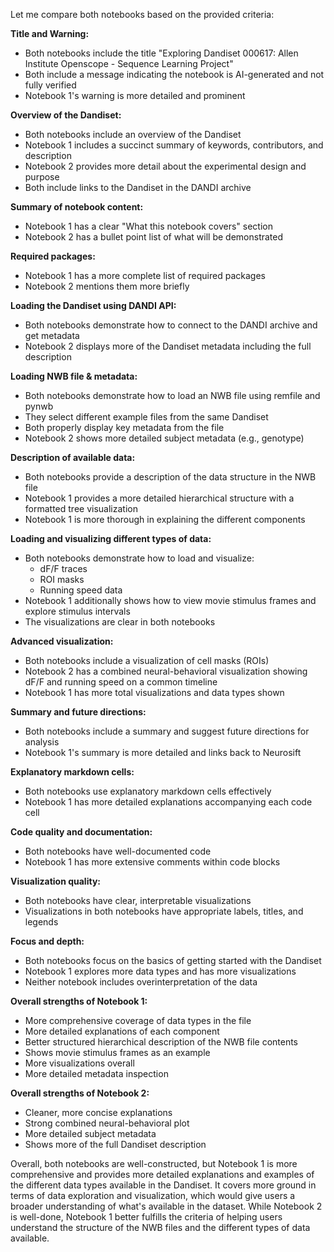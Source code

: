 Let me compare both notebooks based on the provided criteria:

**Title and Warning:**
- Both notebooks include the title "Exploring Dandiset 000617: Allen Institute Openscope - Sequence Learning Project"
- Both include a message indicating the notebook is AI-generated and not fully verified
- Notebook 1's warning is more detailed and prominent

**Overview of the Dandiset:**
- Both notebooks include an overview of the Dandiset
- Notebook 1 includes a succinct summary of keywords, contributors, and description
- Notebook 2 provides more detail about the experimental design and purpose
- Both include links to the Dandiset in the DANDI archive

**Summary of notebook content:**
- Notebook 1 has a clear "What this notebook covers" section
- Notebook 2 has a bullet point list of what will be demonstrated

**Required packages:**
- Notebook 1 has a more complete list of required packages
- Notebook 2 mentions them more briefly

**Loading the Dandiset using DANDI API:**
- Both notebooks demonstrate how to connect to the DANDI archive and get metadata
- Notebook 2 displays more of the Dandiset metadata including the full description

**Loading NWB file & metadata:**
- Both notebooks demonstrate how to load an NWB file using remfile and pynwb
- They select different example files from the same Dandiset
- Both properly display key metadata from the file
- Notebook 2 shows more detailed subject metadata (e.g., genotype)

**Description of available data:**
- Both notebooks provide a description of the data structure in the NWB file
- Notebook 1 provides a more detailed hierarchical structure with a formatted tree visualization
- Notebook 1 is more thorough in explaining the different components

**Loading and visualizing different types of data:**
- Both notebooks demonstrate how to load and visualize:
  - dF/F traces
  - ROI masks
  - Running speed data
- Notebook 1 additionally shows how to view movie stimulus frames and explore stimulus intervals
- The visualizations are clear in both notebooks

**Advanced visualization:**
- Both notebooks include a visualization of cell masks (ROIs)
- Notebook 2 has a combined neural-behavioral visualization showing dF/F and running speed on a common timeline
- Notebook 1 has more total visualizations and data types shown

**Summary and future directions:**
- Both notebooks include a summary and suggest future directions for analysis
- Notebook 1's summary is more detailed and links back to Neurosift

**Explanatory markdown cells:**
- Both notebooks use explanatory markdown cells effectively
- Notebook 1 has more detailed explanations accompanying each code cell

**Code quality and documentation:**
- Both notebooks have well-documented code
- Notebook 1 has more extensive comments within code blocks

**Visualization quality:**
- Both notebooks have clear, interpretable visualizations
- Visualizations in both notebooks have appropriate labels, titles, and legends

**Focus and depth:**
- Both notebooks focus on the basics of getting started with the Dandiset
- Notebook 1 explores more data types and has more visualizations
- Neither notebook includes overinterpretation of the data

**Overall strengths of Notebook 1:**
- More comprehensive coverage of data types in the file
- More detailed explanations of each component
- Better structured hierarchical description of the NWB file contents
- Shows movie stimulus frames as an example
- More visualizations overall
- More detailed metadata inspection

**Overall strengths of Notebook 2:**
- Cleaner, more concise explanations
- Strong combined neural-behavioral plot
- More detailed subject metadata
- Shows more of the full Dandiset description

Overall, both notebooks are well-constructed, but Notebook 1 is more comprehensive and provides more detailed explanations and examples of the different data types available in the Dandiset. It covers more ground in terms of data exploration and visualization, which would give users a broader understanding of what's available in the dataset. While Notebook 2 is well-done, Notebook 1 better fulfills the criteria of helping users understand the structure of the NWB files and the different types of data available.